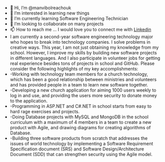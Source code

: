 - 👋 Hi, I’m @manvibolreachouk
- 👀 I’m interested in learning new things
- 🌱 I’m currently learning Software Engineering Technician
- 💞️ I’m looking to collaborate on many projects 
- 📫 How to reach me ... I would love you to connect me with [Linkedin](https://www.linkedin.com/in/vibolreach)
- I am currently a second-year software engineering technology major who hopes to break into technology companies. I solve problems in creative ways. This year, I am not just obtaining my knowledge from my school. However, I improve my skills by building new software projects in different languages. And I also participate in volunteer jobs for getting real experience besides tons of projects in school and GitHub. Please consider the following highlights of my key accomplishments:
- -Working with technology team members for a church technology, which has been a good relationship between ministries and volunteers and has provided people in a team to learn new software together. 
- -Developing a new church application for aiming 1000 users weekly to log in and use, and providing the users more security to donate money to the application.
- -Programming in ASP.NET and C#.NET in school starts from easy to hard rage exercises and projects.
- -Doing Database projects with MySQL and MongoDB in the school curriculum with a maximum of 4 members in a team to create a new product with Agile, and drawing diagrams for creating algorithms of Database.
- -Building three software products from scratch that addresses the issues of world technology by implementing a Software Requirement Specification document (SRS) and Software Design/Architecture Document (SDD) that can strengthen security using the Agile model.


<!---
manvibolreachouk/manvibolreachouk is a ✨ special ✨ repository because its `README.md` (this file) appears on your GitHub profile.
You can click the Preview link to take a look at your changes.
--->
